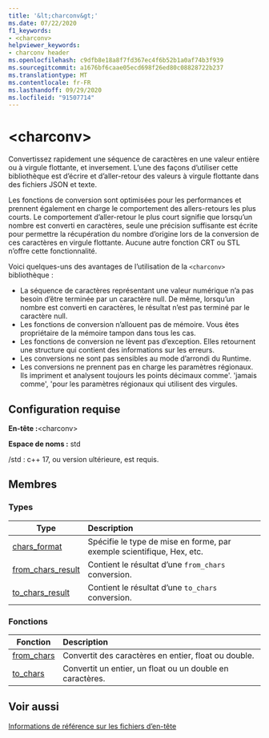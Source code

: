 ```yaml
---
title: '&lt;charconv&gt;'
ms.date: 07/22/2020
f1_keywords:
- <charconv>
helpviewer_keywords:
- charconv header
ms.openlocfilehash: c9dfb8e18a8f7fd367ec4f6b52b1a0af74b3f939
ms.sourcegitcommit: a1676bf6caae05ecd698f26ed80c08828722b237
ms.translationtype: MT
ms.contentlocale: fr-FR
ms.lasthandoff: 09/29/2020
ms.locfileid: "91507714"
---
```

# <a name="ltcharconvgt"></a>&lt;charconv&gt;

Convertissez rapidement une séquence de caractères en une valeur entière ou à virgule flottante, et inversement.
L’une des façons d’utiliser cette bibliothèque est d’écrire et d’aller-retour des valeurs à virgule flottante dans des fichiers JSON et texte.

Les fonctions de conversion sont optimisées pour les performances et prennent également en charge le comportement des allers-retours les plus courts. Le comportement d’aller-retour le plus court signifie que lorsqu’un nombre est converti en caractères, seule une précision suffisante est écrite pour permettre la récupération du nombre d’origine lors de la conversion de ces caractères en virgule flottante. Aucune autre fonction CRT ou STL n’offre cette fonctionnalité.

Voici quelques-uns des avantages de l’utilisation de la `<charconv>` bibliothèque :

- La séquence de caractères représentant une valeur numérique n’a pas besoin d’être terminée par un caractère null. De même, lorsqu’un nombre est converti en caractères, le résultat n’est pas terminé par le caractère null.
- Les fonctions de conversion n’allouent pas de mémoire. Vous êtes propriétaire de la mémoire tampon dans tous les cas.
- Les fonctions de conversion ne lèvent pas d’exception. Elles retournent une structure qui contient des informations sur les erreurs.
- Les conversions ne sont pas sensibles au mode d’arrondi du Runtime.
- Les conversions ne prennent pas en charge les paramètres régionaux. Ils impriment et analysent toujours les points décimaux comme'. 'jamais comme', 'pour les paramètres régionaux qui utilisent des virgules.

## <a name="requirements"></a>Configuration requise

**En-tête :**\<charconv>

**Espace de noms :** std

/std : c++ 17, ou version ultérieure, est requis.

## <a name="members"></a>Membres

### <a name="types"></a>Types

| Type | Description |
|-|:-|
| [chars_format](chars-format-class.md) | Spécifie le type de mise en forme, par exemple scientifique, Hex, etc. |
| [from_chars_result](from-chars-result-structure.md) | Contient le résultat d’une `from_chars` conversion. |
| [to_chars_result](to-chars-result-structure.md) | Contient le résultat d’une `to_chars` conversion. |

### <a name="functions"></a>Fonctions

| Fonction | Description |
|-|:-|
| [from_chars](charconv-functions.md#from_chars) | Convertit des caractères en entier, float ou double. |
| [to_chars](charconv-functions.md#to_chars)| Convertit un entier, un float ou un double en caractères. |

## <a name="see-also"></a>Voir aussi

[Informations de référence sur les fichiers d’en-tête](cpp-standard-library-header-files.md)
